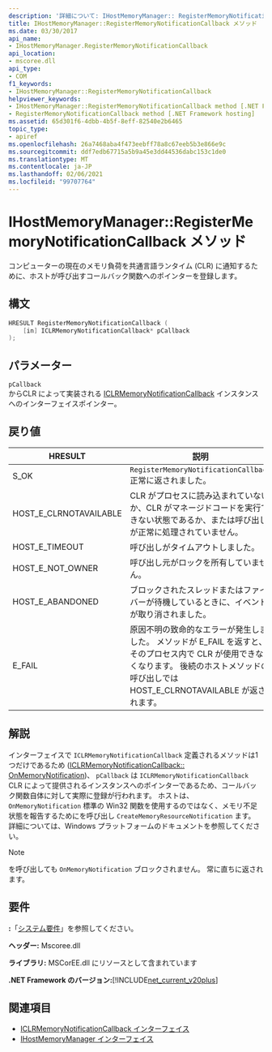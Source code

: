```yaml
---
description: '詳細について: IHostMemoryManager:: RegisterMemoryNotificationCallback メソッド'
title: IHostMemoryManager::RegisterMemoryNotificationCallback メソッド
ms.date: 03/30/2017
api_name:
- IHostMemoryManager.RegisterMemoryNotificationCallback
api_location:
- mscoree.dll
api_type:
- COM
f1_keywords:
- IHostMemoryManager::RegisterMemoryNotificationCallback
helpviewer_keywords:
- IHostMemoryManager::RegisterMemoryNotificationCallback method [.NET Framework hosting]
- RegisterMemoryNotificationCallback method [.NET Framework hosting]
ms.assetid: 65d301f6-4dbb-4b5f-8eff-82540e2b6465
topic_type:
- apiref
ms.openlocfilehash: 26a7468aba4f473eebff78a8c67eeb5b3e866e9c
ms.sourcegitcommit: ddf7edb67715a5b9a45e3dd44536dabc153c1de0
ms.translationtype: MT
ms.contentlocale: ja-JP
ms.lasthandoff: 02/06/2021
ms.locfileid: "99707764"
---
```

# <a name="ihostmemorymanagerregistermemorynotificationcallback-method"></a>IHostMemoryManager::RegisterMemoryNotificationCallback メソッド

コンピューターの現在のメモリ負荷を共通言語ランタイム (CLR) に通知するために、ホストが呼び出すコールバック関数へのポインターを登録します。  
  
## <a name="syntax"></a>構文  
  
```cpp  
HRESULT RegisterMemoryNotificationCallback (  
    [in] ICLRMemoryNotificationCallback* pCallback  
);  
```  
  
## <a name="parameters"></a>パラメーター  

 `pCallback`  
 からCLR によって実装される [ICLRMemoryNotificationCallback](iclrmemorynotificationcallback-interface.md) インスタンスへのインターフェイスポインター。  
  
## <a name="return-value"></a>戻り値  
  
|HRESULT|説明|  
|-------------|-----------------|  
|S_OK|`RegisterMemoryNotificationCallback` 正常に返されました。|  
|HOST_E_CLRNOTAVAILABLE|CLR がプロセスに読み込まれていないか、CLR がマネージドコードを実行できない状態であるか、または呼び出しが正常に処理されていません。|  
|HOST_E_TIMEOUT|呼び出しがタイムアウトしました。|  
|HOST_E_NOT_OWNER|呼び出し元がロックを所有していません。|  
|HOST_E_ABANDONED|ブロックされたスレッドまたはファイバーが待機しているときに、イベントが取り消されました。|  
|E_FAIL|原因不明の致命的なエラーが発生しました。 メソッドが E_FAIL を返すと、そのプロセス内で CLR が使用できなくなります。 後続のホストメソッドの呼び出しでは HOST_E_CLRNOTAVAILABLE が返されます。|  
  
## <a name="remarks"></a>解説  

 インターフェイスで `ICLRMemoryNotificationCallback` 定義されるメソッドは1つだけであるため ([ICLRMemoryNotificationCallback:: OnMemoryNotification](iclrmemorynotificationcallback-onmemorynotification-method.md))、 `pCallback` は `ICLRMemoryNotificationCallback` CLR によって提供されるインスタンスへのポインターであるため、コールバック関数自体に対して実際に登録が行われます。 ホストは、 `OnMemoryNotification` 標準の Win32 関数を使用するのではなく、メモリ不足状態を報告するためにを呼び出し `CreateMemoryResourceNotification` ます。 詳細については、Windows プラットフォームのドキュメントを参照してください。  
  
> [!NOTE]
> を呼び出しても `OnMemoryNotification` ブロックされません。 常に直ちに返されます。  
  
## <a name="requirements"></a>要件  

 **:**「[システム要件](../../get-started/system-requirements.md)」を参照してください。  
  
 **ヘッダー:** Mscoree.dll  
  
 **ライブラリ:** MSCorEE.dll にリソースとして含まれています  
  
 **.NET Framework のバージョン:**[!INCLUDE[net_current_v20plus](../../../../includes/net-current-v20plus-md.md)]  
  
## <a name="see-also"></a>関連項目

- [ICLRMemoryNotificationCallback インターフェイス](iclrmemorynotificationcallback-interface.md)
- [IHostMemoryManager インターフェイス](ihostmemorymanager-interface.md)
